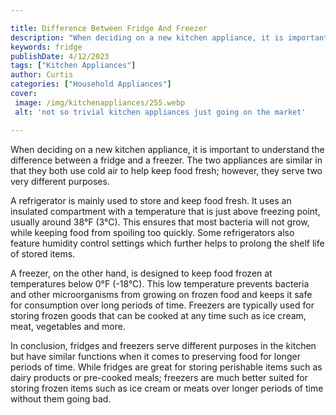```yaml
---

title: Difference Between Fridge And Freezer
description: "When deciding on a new kitchen appliance, it is important to understand the difference between a fridge and a freezer. The two app...learn about it in this post"
keywords: fridge
publishDate: 4/12/2023
tags: ["Kitchen Appliances"]
author: Curtis
categories: ["Household Appliances"]
cover: 
 image: /img/kitchenappliances/255.webp
 alt: 'not so trivial kitchen appliances just going on the market'

---
```


When deciding on a new kitchen appliance, it is important to understand the difference between a fridge and a freezer. The two appliances are similar in that they both use cold air to help keep food fresh; however, they serve two very different purposes. 

A refrigerator is mainly used to store and keep food fresh. It uses an insulated compartment with a temperature that is just above freezing point, usually around 38°F (3°C). This ensures that most bacteria will not grow, while keeping food from spoiling too quickly. Some refrigerators also feature humidity control settings which further helps to prolong the shelf life of stored items. 

A freezer, on the other hand, is designed to keep food frozen at temperatures below 0°F (-18°C). This low temperature prevents bacteria and other microorganisms from growing on frozen food and keeps it safe for consumption over long periods of time. Freezers are typically used for storing frozen goods that can be cooked at any time such as ice cream, meat, vegetables and more. 

In conclusion, fridges and freezers serve different purposes in the kitchen but have similar functions when it comes to preserving food for longer periods of time. While fridges are great for storing perishable items such as dairy products or pre-cooked meals; freezers are much better suited for storing frozen items such as ice cream or meats over longer periods of time without them going bad.
